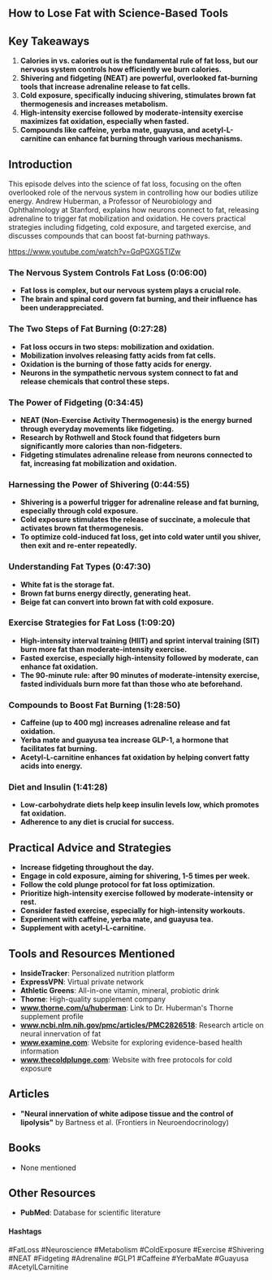 ## How to Lose Fat with Science-Based Tools

## Key Takeaways
1. **Calories in vs. calories out is the fundamental rule of fat loss, but our nervous system controls how efficiently we burn calories.**
2. **Shivering and fidgeting (NEAT) are powerful, overlooked fat-burning tools that increase adrenaline release to fat cells.** 
3. **Cold exposure, specifically inducing shivering, stimulates brown fat thermogenesis and increases metabolism.**
4. **High-intensity exercise followed by moderate-intensity exercise maximizes fat oxidation, especially when fasted.**
5. **Compounds like caffeine, yerba mate, guayusa, and acetyl-L-carnitine can enhance fat burning through various mechanisms.**

## Introduction
This episode delves into the science of fat loss, focusing on the often overlooked role of the nervous system in controlling how our bodies utilize energy. Andrew Huberman, a Professor of Neurobiology and Ophthalmology at Stanford, explains how neurons connect to fat, releasing adrenaline to trigger fat mobilization and oxidation. He covers practical strategies including fidgeting, cold exposure, and targeted exercise, and discusses compounds that can boost fat-burning pathways.

https://www.youtube.com/watch?v=GqPGXG5TlZw

### The Nervous System Controls Fat Loss (0:06:00)
- **Fat loss is complex, but our nervous system plays a crucial role.** 
- **The brain and spinal cord govern fat burning, and their influence has been underappreciated.**

### The Two Steps of Fat Burning (0:27:28)
- **Fat loss occurs in two steps: mobilization and oxidation.**
- **Mobilization involves releasing fatty acids from fat cells.**
- **Oxidation is the burning of those fatty acids for energy.**
- **Neurons in the sympathetic nervous system connect to fat and release chemicals that control these steps.**

### The Power of Fidgeting (0:34:45)
- **NEAT (Non-Exercise Activity Thermogenesis) is the energy burned through everyday movements like fidgeting.**
- **Research by Rothwell and Stock found that fidgeters burn significantly more calories than non-fidgeters.**
- **Fidgeting stimulates adrenaline release from neurons connected to fat, increasing fat mobilization and oxidation.**

### Harnessing the Power of Shivering (0:44:55)
- **Shivering is a powerful trigger for adrenaline release and fat burning, especially through cold exposure.**
- **Cold exposure stimulates the release of succinate, a molecule that activates brown fat thermogenesis.**
- **To optimize cold-induced fat loss, get into cold water until you shiver, then exit and re-enter repeatedly.**

### Understanding Fat Types (0:47:30)
- **White fat is the storage fat.**
- **Brown fat burns energy directly, generating heat.**
- **Beige fat can convert into brown fat with cold exposure.**

### Exercise Strategies for Fat Loss (1:09:20)
- **High-intensity interval training (HIIT) and sprint interval training (SIT) burn more fat than moderate-intensity exercise.**
- **Fasted exercise, especially high-intensity followed by moderate, can enhance fat oxidation.**
- **The 90-minute rule: after 90 minutes of moderate-intensity exercise, fasted individuals burn more fat than those who ate beforehand.**

### Compounds to Boost Fat Burning (1:28:50)
- **Caffeine (up to 400 mg) increases adrenaline release and fat oxidation.**
- **Yerba mate and guayusa tea increase GLP-1, a hormone that facilitates fat burning.**
- **Acetyl-L-carnitine enhances fat oxidation by helping convert fatty acids into energy.**

### Diet and Insulin (1:41:28)
- **Low-carbohydrate diets help keep insulin levels low, which promotes fat oxidation.**
- **Adherence to any diet is crucial for success.**

## Practical Advice and Strategies
- **Increase fidgeting throughout the day.**
- **Engage in cold exposure, aiming for shivering, 1-5 times per week.**
- **Follow the cold plunge protocol for fat loss optimization.**
- **Prioritize high-intensity exercise followed by moderate-intensity or rest.**
- **Consider fasted exercise, especially for high-intensity workouts.**
- **Experiment with caffeine, yerba mate, and guayusa tea.**
- **Supplement with acetyl-L-carnitine.**

## Tools and Resources Mentioned
- **InsideTracker**: Personalized nutrition platform
- **ExpressVPN**: Virtual private network
- **Athletic Greens**: All-in-one vitamin, mineral, probiotic drink
- **Thorne**: High-quality supplement company
- **www.thorne.com/u/huberman**: Link to Dr. Huberman's Thorne supplement profile
- **www.ncbi.nlm.nih.gov/pmc/articles/PMC2826518**: Research article on neural innervation of fat
- **www.examine.com**: Website for exploring evidence-based health information
- **www.thecoldplunge.com**: Website with free protocols for cold exposure

## Articles
- **"Neural innervation of white adipose tissue and the control of lipolysis"** by Bartness et al. (Frontiers in Neuroendocrinology)

## Books
- None mentioned

## Other Resources
- **PubMed**: Database for scientific literature

#### Hashtags
#FatLoss #Neuroscience #Metabolism #ColdExposure #Exercise #Shivering #NEAT #Fidgeting #Adrenaline #GLP1 #Caffeine #YerbaMate #Guayusa #AcetylLCarnitine 
